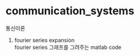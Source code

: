 # communication_systems
통신이론<br/>
1. fourier series expansion<br/>
fourier series 그래프를 그려주는 matlab code
